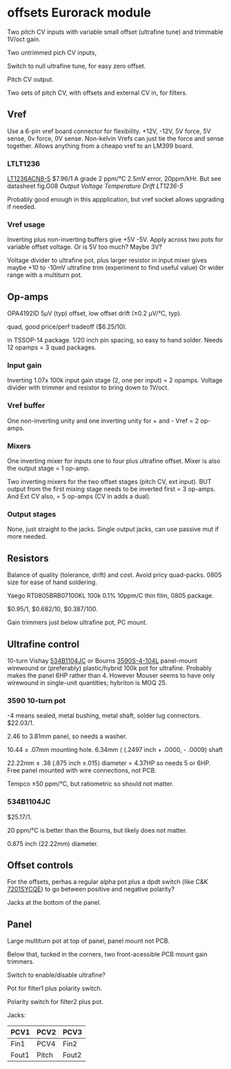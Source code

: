 # offsets Eurorack module

Two pitch CV inputs with variable small offset (ultrafine tune) and trimmable 1V/oct gain.

Two untrimmed pich CV inputs,

Switch to null ultrafine tune, for easy zero offset.

Pitch CV output.

Two sets of pitch CV, with offsets and external CV in, for filters.

## Vref

Use a 6-pin vref board connector for flexibility. +12V, -12V, 5V force, 5V sense, 0v force, 0V sense. Non-kelvin Vrefs can just tie the force and sense together. Allows anything from a cheapo vref to an LM399 board.

### LTLT1236

[LT1236ACN8-5](https://www.mouser.com/ProductDetail/Analog-Devices/LT1236ACN8-5PBF) $7.96/1 A grade 2 ppm/°C 2.5mV error, 20ppm/kHr. But see datasheet fig.G08 _Output Voltage Temperature Drift LT1236-5_

Probably good enough in this appplication, but vref socket allows upgrading if needed.

### Vref usage

Inverting plus non-inverting buffers give +5V -5V. Apply across two pots for variable offset voltage. Or is 5V too much? Maybe 3V?

Voltage divider to ultrafine pot, plus larger resistor in input mixer gives maybe +10 to -10mV ultrafine trim (experiment to find useful value) Or wider range with a multiturn pot.

## Op-amps

OPA4192ID 5μV (typ) offset, low offset drift (±0.2 µV/°C, typ).

quad, good price/perf tradeoff ($6.25/10).

in TSSOP-14 package. 1/20 inch pin spacing, so easy to hand solder. Needs 12 opamps = 3 quad packages.

### Input gain

Inverting 1.07x 100k input gain stage (2, one per input) = 2 opamps. Voltage divider with trimmer and resistor to bring down to 1V/oct.

### Vref buffer

One non-inverting unity and one inverting unity for + and - Vref = 2 op-amps.

### Mixers

One inverting mixer for inputs one to four plus  ultrafine offset. Mixer is also the output stage = 1 op-amp.

Two inverting mixers for the two offset stages (pitch CV, ext input). BUT output from the first mixing stage needs to be inverted first = 3 op-amps. And Ext CV also, = 5 op-amps (CV in adds a dual).

### Output stages

None, just straight to the jacks. Single output jacks, can use passive mut if more needed.

## Resistors

Balance of quality (tolerance, drift) and cost. Avoid pricy quad-packs. 0805 size for ease of hand soldering.

Yaego RT0805BRB07100KL 100k 0.1% 10ppm/C thin film, 0805 package.

$0.95/1, $0.682/10, $0.387/100.

Gain trimmers just below ultrafine pot, PC mount.

## Ultrafine control

10-turn Vishay [534B1104JC](https://www.mouser.com/ProductDetail/Vishay-Spectrol/534B1104JC) or Bourns [3590S-4-104L](https://www.mouser.com/ProductDetail/Bourns/3590S-4-104L) panel-mount wirewound or (preferably) plastic/hybrid 100k pot for ultrafine. Probably makes the panel 6HP rather than 4. However Mouser seems to have only wirewound in single-unit quantities; hybriton is MOQ 25.

### 3590 10-turn pot

-4 means sealed, metal bushing, metal shaft, solder lug connectors. $22.03/1.

2.46 to 3.81mm panel, so needs a washer.

10.44  ± .07mm mounting hole. 6.34mm ( (.2497 inch + .0000, - .0009) shaft

22.22mm ± .38 (.875 inch ±.015) diameter = 4.37HP so needs 5 or 6HP. Free panel mounted with wire connections, not PCB.

Tempco ±50 ppm/°C, but ratiometric so should not matter.

### 534B1104JC

$25.17/1.

20 ppm/°C is better than the Bourns, but likely does not matter.

0.875 inch (22.22mm) diameter.

## Offset controls

For the offsets, perhas a regular alpha pot plus a dpdt switch (like C&K [7201SYCQE](https://www.mouser.com/ProductDetail/CK/7201SYCQE)) to go between positive and negative polarity?

Jacks at the bottom of the panel.

## Panel

Large multiturn pot at top of panel, panel mount not PCB.

Below that, tucked in the corners, two front-acessible PCB mount gain trimmers.

Switch to enable/disable ultrafine?

Pot for filter1 plus polarity switch.

Polarity switch for filter2 plus pot.

Jacks:

| PCV1 | PCV2 | PCV3 |
|--|--|--|
| Fin1 | PCV4 | Fin2 |
| Fout1 | Pitch | Fout2 |

